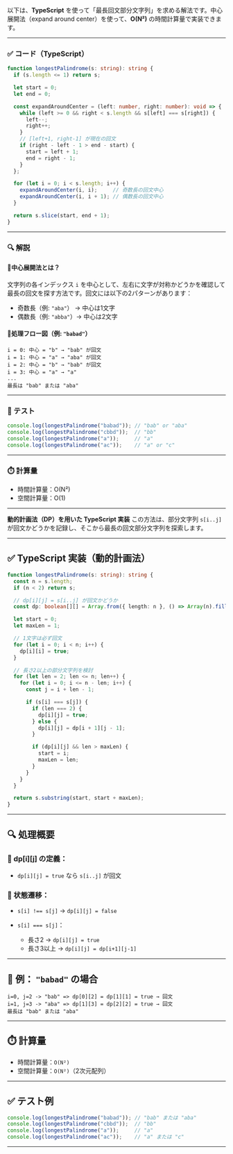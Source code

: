 以下は、**TypeScript** を使って「最長回文部分文字列」を求める解法です。中心展開法（expand around center）を使って、**O(N²)** の時間計算量で実装できます。

---

### ✅ コード（TypeScript）

```ts
function longestPalindrome(s: string): string {
  if (s.length <= 1) return s;

  let start = 0;
  let end = 0;

  const expandAroundCenter = (left: number, right: number): void => {
    while (left >= 0 && right < s.length && s[left] === s[right]) {
      left--;
      right++;
    }
    // [left+1, right-1] が現在の回文
    if (right - left - 1 > end - start) {
      start = left + 1;
      end = right - 1;
    }
  };

  for (let i = 0; i < s.length; i++) {
    expandAroundCenter(i, i);     // 奇数長の回文中心
    expandAroundCenter(i, i + 1); // 偶数長の回文中心
  }

  return s.slice(start, end + 1);
}
```

---

### 🔍 解説

#### 🔸中心展開法とは？

文字列の各インデックス `i` を中心として、左右に文字が対称かどうかを確認して最長の回文を探す方法です。回文には以下の2パターンがあります：

* 奇数長（例: `"aba"`） → 中心は1文字
* 偶数長（例: `"abba"`）→ 中心は2文字

#### 🔸処理フロー図（例: `"babad"`）

```
i = 0: 中心 = "b" → "bab" が回文
i = 1: 中心 = "a" → "aba" が回文
i = 2: 中心 = "b" → "bab" が回文
i = 3: 中心 = "a" → "a"
...
最長は "bab" または "aba"
```

---

### 🧪 テスト

```ts
console.log(longestPalindrome("babad")); // "bab" or "aba"
console.log(longestPalindrome("cbbd"));  // "bb"
console.log(longestPalindrome("a"));     // "a"
console.log(longestPalindrome("ac"));    // "a" or "c"
```

---

### ⏱️ 計算量

* 時間計算量：O(N²)
* 空間計算量：O(1)

---

**動的計画法（DP）を用いた TypeScript 実装**
この方法は、部分文字列 `s[i..j]` が回文かどうかを記録し、そこから最長の回文部分文字列を探索します。

---

## ✅ TypeScript 実装（動的計画法）

```ts
function longestPalindrome(s: string): string {
  const n = s.length;
  if (n < 2) return s;

  // dp[i][j] = s[i..j] が回文かどうか
  const dp: boolean[][] = Array.from({ length: n }, () => Array(n).fill(false));

  let start = 0;
  let maxLen = 1;

  // 1文字は必ず回文
  for (let i = 0; i < n; i++) {
    dp[i][i] = true;
  }

  // 長さ2以上の部分文字列を検討
  for (let len = 2; len <= n; len++) {
    for (let i = 0; i <= n - len; i++) {
      const j = i + len - 1;

      if (s[i] === s[j]) {
        if (len === 2) {
          dp[i][j] = true;
        } else {
          dp[i][j] = dp[i + 1][j - 1];
        }

        if (dp[i][j] && len > maxLen) {
          start = i;
          maxLen = len;
        }
      }
    }
  }

  return s.substring(start, start + maxLen);
}
```

---

## 🔍 処理概要

### 🧠 dp\[i]\[j] の定義：

* `dp[i][j] = true` なら `s[i..j]` が回文

### 🔄 状態遷移：

* `s[i] !== s[j]` → `dp[i][j] = false`
* `s[i] === s[j]`：

  * 長さ2 → `dp[i][j] = true`
  * 長さ3以上 → `dp[i][j] = dp[i+1][j-1]`

---

## 🧪 例： `"babad"` の場合

```
i=0, j=2 -> "bab" => dp[0][2] = dp[1][1] = true → 回文
i=1, j=3 -> "aba" => dp[1][3] = dp[2][2] = true → 回文
最長は "bab" または "aba"
```

---

## ⏱️ 計算量

* 時間計算量：`O(N²)`
* 空間計算量：`O(N²)`（2次元配列）

---

## ✅ テスト例

```ts
console.log(longestPalindrome("babad")); // "bab" または "aba"
console.log(longestPalindrome("cbbd"));  // "bb"
console.log(longestPalindrome("a"));     // "a"
console.log(longestPalindrome("ac"));    // "a" または "c"
```

---
